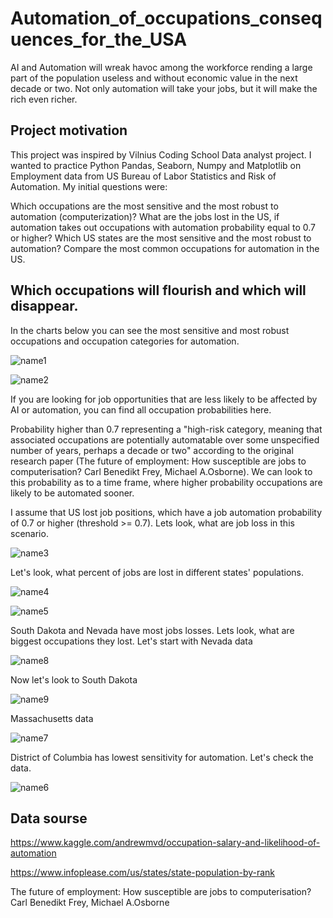 # Automation_of_occupations_consequences_for_the_USA

AI and Automation will wreak havoc among the workforce rending a large part of the population useless and without economic value in the next decade or two. Not only automation will take your jobs, but it will make the rich even richer.

## Project motivation

This project was inspired by Vilnius Coding School Data analyst project. I wanted to practice Python Pandas, Seaborn, Numpy and Matplotlib on Employment data from US Bureau of Labor Statistics and Risk of Automation. My initial questions were:

Which occupations are the most sensitive and the most robust to automation (computerization)?
What are the jobs lost in the US, if automation takes out occupations with automation probability equal to 0.7 or higher?
Which US states are the most sensitive and the most robust to automation?
Compare the most common occupations for automation in the US.

## Which occupations will flourish and which will disappear.

In the charts below you can see the most sensitive and most robust occupations and occupation categories for automation.

![name1](https://github.com/gadolinis/Automation_of_occupations_consequences_for_the_USA/blob/master/img/general_Occupation%20categories%20and%20the%20probability%20of%20automation%20by%20states.png)

![name2](https://github.com/gadolinis/Automation_of_occupations_consequences_for_the_USA/blob/master/img/general_Workers%20numbers%20in%20occupations%20with%205%20highest%20and%205%20lowest%20probabilities%20for%20automation.png)

If you are looking for job opportunities that are less likely to be affected by AI or automation, you can find all occupation probabilities here.

Probability higher than 0.7 representing a "high-risk category, meaning that associated occupations are potentially automatable over some unspecified number of years, perhaps a decade or two" according to the original research paper (The future of employment: How susceptible are jobs to computerisation? Carl Benedikt Frey, Michael A.Osborne). We can look to this probability as to a time frame, where higher probability occupations are likely to be automated sooner.

I assume that US lost job positions, which have a job automation probability of 0.7 or higher (threshold >= 0.7). Lets look, what are job loss in this scenario.

![name3](https://github.com/gadolinis/Automation_of_occupations_consequences_for_the_USA/blob/master/img/general_Total%20number%20of%20jobs%20positions%20per%20state%20now%20(Threshhold%3D1.0)%20and%20when%20higher%20automation%20probability%20accupations%20lost%20(Threshhold%3Dthreshhold).png)

Let's look, what percent of jobs are lost in different states' populations.

![name4](https://raw.githubusercontent.com/gadolinis/Automation_of_occupations_consequences_for_the_USA/master/img/general_Lost%20jobs%20ratio%20per%20state%20when%20we%20lost%20jobs%20with%20automatisation%20probability%20equal%20to%200.7%20(Threshhold)%20or%20higher.png)

![name5](https://github.com/gadolinis/Automation_of_occupations_consequences_for_the_USA/blob/master/img/general_Occupation%20categories%20and%20probability%20of%20automatisation%20in%20S.%20Dakota%2C%20Nevada%2C%20DC%20and%20Massachusetts.png)

South Dakota and Nevada have most jobs losses. Lets look, what are biggest occupations they lost. Let's start with Nevada data

![name8](https://github.com/gadolinis/Automation_of_occupations_consequences_for_the_USA/blob/master/img/general_The%20largest%20most%20likely%20automatable%20occupations%20in%20Nevada.png)

Now let's look to South Dakota

![name9](https://github.com/gadolinis/Automation_of_occupations_consequences_for_the_USA/blob/master/img/general_The%20largest%20most%20likely%20automatable%20occupations%20in%20South%20Dakota.png)

Massachusetts data

![name7](https://github.com/gadolinis/Automation_of_occupations_consequences_for_the_USA/blob/master/img/general_The%20largest%20most%20likely%20automatable%20occupations%20in%20Massachusetts.png)

District of Columbia has lowest sensitivity for automation. Let's check the data.

![name6](https://github.com/gadolinis/Automation_of_occupations_consequences_for_the_USA/blob/master/img/general_The%20largest%20most%20likely%20automatable%20occupations%20in%20District%20of%20Columbia.png)

## Data sourse

https://www.kaggle.com/andrewmvd/occupation-salary-and-likelihood-of-automation

https://www.infoplease.com/us/states/state-population-by-rank

The future of employment: How susceptible are jobs to computerisation? Carl Benedikt Frey, Michael A.Osborne
